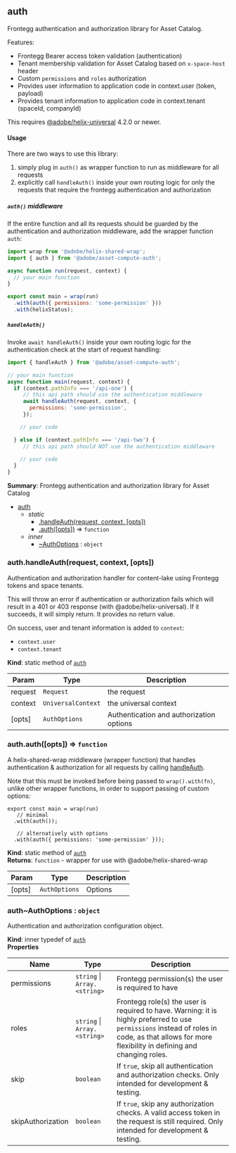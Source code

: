 <a name="module_auth"></a>

## auth
Frontegg authentication and authorization library for Asset Catalog.

Features:
- Frontegg Bearer access token validation (authentication)
- Tenant membership validation for Asset Catalog based on `x-space-host` header
- Custom `permissions` and `roles` authorization
- Provides user information to application code in context.user (token, payload)
- Provides tenant information to application code in context.tenant (spaceId, companyId)

This requires [@adobe/helix-universal](https://github.com/adobe/helix-universal) 4.2.0 or newer.

#### Usage

There are two ways to use this library:
1. simply plug in `auth()` as wrapper function to run as middleware for all requests
2. explicitly call `handleAuth()` inside your own routing logic for
   only the requests that require the frontegg authentication and authorization

##### `auth()` middleware
If the entire function and all its requests should be guarded
by the authentication and authorization middleware, add the
wrapper function `auth`:

```js
import wrap from '@adobe/helix-shared-wrap';
import { auth } from '@adobe/asset-compute-auth';

async function run(request, context) {
  // your main function
}

export const main = wrap(run)
  .with(auth({ permissions: 'some-permission' }))
  .with(helixStatus);
```

##### `handleAuth()`

Invoke `await handleAuth()` inside your own routing logic for the authentication check
at the start of request handling:

```js
import { handleAuth } from '@adobe/asset-compute-auth';

// your main function
async function main(request, context) {
  if (context.pathInfo === '/api-one') {
     // this api path should use the authentication middleware
     await handleAuth(request, context, {
       permissions: 'some-permission',
     });

    // your code

  } else if (context.pathInfo === '/api-two') {
     // this api path should NOT use the authentication middleware

    // your code
  }
}

```

**Summary**: Frontegg authentication and authorization library for Asset Catalog  

* [auth](#module_auth)
    * _static_
        * [.handleAuth(request, context, [opts])](#module_auth.handleAuth)
        * [.auth([opts])](#module_auth.auth) ⇒ <code>function</code>
    * _inner_
        * [~AuthOptions](#module_auth..AuthOptions) : <code>object</code>

<a name="module_auth.handleAuth"></a>

### auth.handleAuth(request, context, [opts])
Authentication and authorization handler for content-lake using Frontegg
tokens and space tenants.

This will throw an error if authentication or authorization fails
which will result in a 401 or 403 response (with @adobe/helix-universal).
If it succeeds, it will simply return. It provides no return value.

On success, user and tenant information is added to `context`:
* `context.user`
* `context.tenant`

**Kind**: static method of [<code>auth</code>](#module_auth)  

| Param | Type | Description |
| --- | --- | --- |
| request | <code>Request</code> | the request |
| context | <code>UniversalContext</code> | the universal context |
| [opts] | <code>AuthOptions</code> | Authentication and authorization options |

<a name="module_auth.auth"></a>

### auth.auth([opts]) ⇒ <code>function</code>
A helix-shared-wrap middleware (wrapper function) that handles authentication
& authorization for all requests by calling [handleAuth](handleAuth).

Note that this must be invoked before being passed to `wrap().with(fn)`, unlike
other wrapper functions, in order to support passing of custom options:
```
export const main = wrap(run)
   // minimal
  .with(auth());

   // alternatively with options
  .with(auth({ permissions: 'some-permission' }));
```

**Kind**: static method of [<code>auth</code>](#module_auth)  
**Returns**: <code>function</code> - wrapper for use with @adobe/helix-shared-wrap  

| Param | Type | Description |
| --- | --- | --- |
| [opts] | <code>AuthOptions</code> | Options |

<a name="module_auth..AuthOptions"></a>

### auth~AuthOptions : <code>object</code>
Authentication and authorization configuration object.

**Kind**: inner typedef of [<code>auth</code>](#module_auth)  
**Properties**

| Name | Type | Description |
| --- | --- | --- |
| permissions | <code>string</code> \| <code>Array.&lt;string&gt;</code> | Frontegg permission(s) the user is required to have |
| roles | <code>string</code> \| <code>Array.&lt;string&gt;</code> | Frontegg role(s) the user is required to have.   Warning: it is highly preferred to use `permissions` instead of roles in code, as that allows   for more flexibility in defining and changing roles. |
| skip | <code>boolean</code> | If `true`, skip all authentication and authorization checks.   Only intended for development & testing. |
| skipAuthorization | <code>boolean</code> | If `true`, skip any authorization checks. A valid access   token in the request is still required. Only intended for development & testing. |

